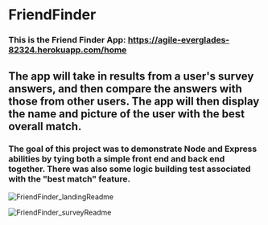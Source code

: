 # FriendFinder
### This is the Friend Finder App: https://agile-everglades-82324.herokuapp.com/home

## The app will take in results from a user's survey answers, and then compare the answers with those from other users. The app will then display the name and picture of the user with the best overall match.

### The goal of this project was to demonstrate Node and Express abilities by tying both a simple front end and back end together.  There was also some logic building test associated with the "best match" feature.

![FriendFinder_landingReadme](https://user-images.githubusercontent.com/49423028/65367270-9e376380-dbe3-11e9-90d1-02266bee6507.jpg)


![FriendFinder_surveyReadme](https://user-images.githubusercontent.com/49423028/65367384-86f97580-dbe5-11e9-9b1c-9216c7a967b6.gif)

